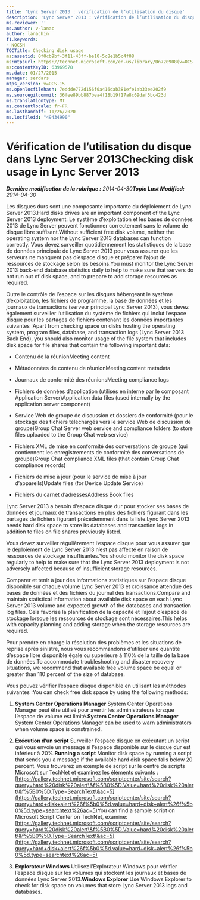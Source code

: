 ```yaml
---
title: 'Lync Server 2013 : vérification de l’utilisation du disque'
description: 'Lync Server 2013 : vérification de l’utilisation du disque.'
ms.reviewer: ''
ms.author: v-lanac
author: lanachin
f1.keywords:
- NOCSH
TOCTitle: Checking disk usage
ms:assetid: 0f0cb9bf-3f11-43ff-be10-5c8e1b5c4f08
ms:mtpsurl: https://technet.microsoft.com/en-us/library/Dn720908(v=OCS.15)
ms:contentKeyID: 63969578
ms.date: 01/27/2015
manager: serdars
mtps_version: v=OCS.15
ms.openlocfilehash: 7eddde772d156f0a416dab381efe1ab33ee202f9
ms.sourcegitcommit: 36fee89bb887bea4f18b19f17a8c69daf5bc423d
ms.translationtype: MT
ms.contentlocale: fr-FR
ms.lasthandoff: 11/26/2020
ms.locfileid: "49434990"
---
```

# <a name="checking-disk-usage-in-lync-server-2013"></a><span data-ttu-id="c731b-103">Vérification de l’utilisation du disque dans Lync Server 2013</span><span class="sxs-lookup"><span data-stu-id="c731b-103">Checking disk usage in Lync Server 2013</span></span>

<div data-xmlns="http://www.w3.org/1999/xhtml">

<div class="topic" data-xmlns="http://www.w3.org/1999/xhtml" data-msxsl="urn:schemas-microsoft-com:xslt" data-cs="https://msdn.microsoft.com/">

<div data-asp="https://msdn2.microsoft.com/asp">



</div>

<div id="mainSection">

<div id="mainBody"><span data-ttu-id="c731b-104">

<span> </span></span><span class="sxs-lookup"><span data-stu-id="c731b-104">

<span> </span></span></span>

<span data-ttu-id="c731b-105">_**Dernière modification de la rubrique :** 2014-04-30_</span><span class="sxs-lookup"><span data-stu-id="c731b-105">_**Topic Last Modified:** 2014-04-30_</span></span>

<span data-ttu-id="c731b-106">Les disques durs sont une composante importante du déploiement de Lync Server 2013.</span><span class="sxs-lookup"><span data-stu-id="c731b-106">Hard disks drives are an important component of the Lync Server 2013 deployment.</span></span> <span data-ttu-id="c731b-107">Le système d’exploitation et les bases de données 2013 de Lync Server peuvent fonctionner correctement sans le volume de disque libre suffisant.</span><span class="sxs-lookup"><span data-stu-id="c731b-107">Without sufficient free disk volume, neither the operating system nor the Lync Server 2013 databases can function correctly.</span></span> <span data-ttu-id="c731b-108">Vous devez surveiller quotidiennement les statistiques de la base de données principale de Lync Server 2013 pour vous assurer que les serveurs ne manquent pas d’espace disque et préparer l’ajout de ressources de stockage selon les besoins.</span><span class="sxs-lookup"><span data-stu-id="c731b-108">You must monitor the Lync Server 2013 back-end database statistics daily to help to make sure that servers do not run out of disk space, and to prepare to add storage resources as required.</span></span>

<span data-ttu-id="c731b-109">Outre le contrôle de l’espace sur les disques hébergeant le système d’exploitation, les fichiers de programme, la base de données et les journaux de transactions (serveur principal Lync Server 2013), vous devez également surveiller l’utilisation du système de fichiers qui inclut l’espace disque pour les partages de fichiers contenant les données importantes suivantes :</span><span class="sxs-lookup"><span data-stu-id="c731b-109">Apart from checking space on disks hosting the operating system, program files, database, and transaction logs (Lync Server 2013 Back End), you should also monitor usage of the file system that includes disk space for file shares that contain the following important data:</span></span>

  - <span data-ttu-id="c731b-110">Contenu de la réunion</span><span class="sxs-lookup"><span data-stu-id="c731b-110">Meeting content</span></span>

  - <span data-ttu-id="c731b-111">Métadonnées de contenu de réunion</span><span class="sxs-lookup"><span data-stu-id="c731b-111">Meeting content metadata</span></span>

  - <span data-ttu-id="c731b-112">Journaux de conformité des réunions</span><span class="sxs-lookup"><span data-stu-id="c731b-112">Meeting compliance logs</span></span>

  - <span data-ttu-id="c731b-113">Fichiers de données d’application (utilisés en interne par le composant Application Server)</span><span class="sxs-lookup"><span data-stu-id="c731b-113">Application data files (used internally by the application server component)</span></span>

  - <span data-ttu-id="c731b-114">Service Web de groupe de discussion et dossiers de conformité (pour le stockage des fichiers téléchargés vers le service Web de discussion de groupe)</span><span class="sxs-lookup"><span data-stu-id="c731b-114">Group Chat Server web service and compliance folders (to store files uploaded to the Group Chat web service)</span></span>

  - <span data-ttu-id="c731b-115">Fichiers XML de mise en conformité des conversations de groupe (qui contiennent les enregistrements de conformité des conversations de groupe)</span><span class="sxs-lookup"><span data-stu-id="c731b-115">Group Chat compliance XML files (that contain Group Chat compliance records)</span></span>

  - <span data-ttu-id="c731b-116">Fichiers de mise à jour (pour le service de mise à jour d’appareils)</span><span class="sxs-lookup"><span data-stu-id="c731b-116">Update files (for Device Update Service)</span></span>

  - <span data-ttu-id="c731b-117">Fichiers du carnet d’adresses</span><span class="sxs-lookup"><span data-stu-id="c731b-117">Address Book files</span></span>

<span data-ttu-id="c731b-118">Lync Server 2013 a besoin d’espace disque dur pour stocker ses bases de données et journaux de transactions en plus des fichiers figurant dans les partages de fichiers figurant précédemment dans la liste.</span><span class="sxs-lookup"><span data-stu-id="c731b-118">Lync Server 2013 needs hard disk space to store its databases and transaction logs in addition to files on file shares previously listed.</span></span>

<span data-ttu-id="c731b-119">Vous devez surveiller régulièrement l’espace disque pour vous assurer que le déploiement de Lync Server 2013 n’est pas affecté en raison de ressources de stockage insuffisantes.</span><span class="sxs-lookup"><span data-stu-id="c731b-119">You should monitor the disk space regularly to help to make sure that the Lync Server 2013 deployment is not adversely affected because of insufficient storage resources.</span></span>

<span data-ttu-id="c731b-120">Comparer et tenir à jour des informations statistiques sur l’espace disque disponible sur chaque volume Lync Server 2013 et croissance attendue des bases de données et des fichiers du journal des transactions.</span><span class="sxs-lookup"><span data-stu-id="c731b-120">Compare and maintain statistical information about available disk space on each Lync Server 2013 volume and expected growth of the databases and transaction log files.</span></span> <span data-ttu-id="c731b-121">Cela favorise la planification de la capacité et l’ajout d’espace de stockage lorsque les ressources de stockage sont nécessaires.</span><span class="sxs-lookup"><span data-stu-id="c731b-121">This helps with capacity planning and adding storage when the storage resources are required.</span></span>

<span data-ttu-id="c731b-122">Pour prendre en charge la résolution des problèmes et les situations de reprise après sinistre, nous vous recommandons d’utiliser une quantité d’espace libre disponible égale ou supérieure à 110% de la taille de la base de données.</span><span class="sxs-lookup"><span data-stu-id="c731b-122">To accommodate troubleshooting and disaster recovery situations, we recommend that available free volume space be equal or greater than 110 percent of the size of database.</span></span>

<span data-ttu-id="c731b-123">Vous pouvez vérifier l’espace disque disponible en utilisant les méthodes suivantes :</span><span class="sxs-lookup"><span data-stu-id="c731b-123">You can check free disk space by using the following methods:</span></span>

1.  <span data-ttu-id="c731b-124">**System Center Operations Manager**   System Center Operations Manager peut être utilisé pour avertir les administrateurs lorsque l’espace de volume est limité.</span><span class="sxs-lookup"><span data-stu-id="c731b-124">**System Center Operations Manager**   System Center Operations Manager can be used to warn administrators when volume space is constrained.</span></span>

2.  <span data-ttu-id="c731b-125">**Exécution d’un script**   Surveiller l’espace disque en exécutant un script qui vous envoie un message si l’espace disponible sur le disque dur est inférieur à 20%.</span><span class="sxs-lookup"><span data-stu-id="c731b-125">**Running a script**   Monitor disk space by running a script that sends you a message if the available hard disk space falls below 20 percent.</span></span> <span data-ttu-id="c731b-126">Vous trouverez un exemple de script sur le centre de scripts Microsoft sur TechNet et examinez les éléments suivants : [https://gallery.technet.microsoft.com/scriptcenter/site/search?query=hard%20disk%20alert\&f%5B0%5D.Value=hard%20disk%20alert\&f%5B0%5D.Type=SearchText\&ac=5](https://gallery.technet.microsoft.com/scriptcenter/site/search?query=hard+disk+alert%26f%5b0%5d.value=hard+disk+alert%26f%5b0%5d.type=searchtext%26ac=5)</span><span class="sxs-lookup"><span data-stu-id="c731b-126">You can find a sample script on Microsoft Script Center on TechNet, examine: [https://gallery.technet.microsoft.com/scriptcenter/site/search?query=hard%20disk%20alert\&f%5B0%5D.Value=hard%20disk%20alert\&f%5B0%5D.Type=SearchText\&ac=5](https://gallery.technet.microsoft.com/scriptcenter/site/search?query=hard+disk+alert%26f%5b0%5d.value=hard+disk+alert%26f%5b0%5d.type=searchtext%26ac=5)</span></span>

3.  <span data-ttu-id="c731b-127">**Explorateur Windows**   Utilisez l’Explorateur Windows pour vérifier l’espace disque sur les volumes qui stockent les journaux et bases de données Lync Server 2013.</span><span class="sxs-lookup"><span data-stu-id="c731b-127">**Windows Explorer**   Use Windows Explorer to check for disk space on volumes that store Lync Server 2013 logs and databases.</span></span>

<span data-ttu-id="c731b-128"></div>

<span> </span>

</div>

</div>

</span><span class="sxs-lookup"><span data-stu-id="c731b-128"></div>

<span> </span>

</div>

</div>

</span></span></div>

